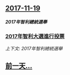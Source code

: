 ## [2017-11-19](/zh/news/2017/11/19/index.md)

##### 2017年智利總統選舉
### [2017年智利大選進行投票 ](/zh/news/2017/11/19/2017年智利大選進行投票.md)
_上下文: 2017年智利總統選舉_

## [前一天...](/zh/news/2017/11/18/index.md)

